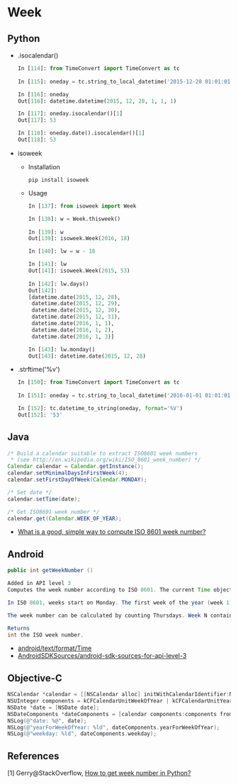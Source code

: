 # Week
## Python

* .isocalendar()

  ```python
  In [114]: from TimeConvert import TimeConvert as tc
      
  In [115]: oneday = tc.string_to_local_datetime('2015-12-28 01:01:01')

  In [116]: oneday
  Out[116]: datetime.datetime(2015, 12, 28, 1, 1, 1)

  In [117]: oneday.isocalendar()[1]
  Out[117]: 53

  In [118]: oneday.date().isocalendar()[1]
  Out[118]: 53
  ```

* isoweek

  * Installation

    ```shell
    pip install isoweek
    ```

  * Usage

    ```python
    In [137]: from isoweek import Week

    In [138]: w = Week.thisweek()
        
    In [139]: w
    Out[139]: isoweek.Week(2016, 18)

    In [140]: lw = w - 18

    In [141]: lw
    Out[141]: isoweek.Week(2015, 53)
        
    In [142]: lw.days()
    Out[142]:
    [datetime.date(2015, 12, 28),
     datetime.date(2015, 12, 29),
     datetime.date(2015, 12, 30),
     datetime.date(2015, 12, 31),
     datetime.date(2016, 1, 1),
     datetime.date(2016, 1, 2),
     datetime.date(2016, 1, 3)]

    In [143]: lw.monday()
    Out[143]: datetime.date(2015, 12, 28)
    ```

* .strftime('%v')

  ```python
  In [150]: from TimeConvert import TimeConvert as tc
      
  In [151]: oneday = tc.string_to_local_datetime('2016-01-01 01:01:01')

  In [152]: tc.datetime_to_string(oneday, format='%V')
  Out[152]: '53'
  ```

## Java

```java
/* Build a calendar suitable to extract ISO8601 week numbers
 * (see http://en.wikipedia.org/wiki/ISO_8601_week_number) */
Calendar calendar = Calendar.getInstance();
calendar.setMinimalDaysInFirstWeek(4);
calendar.setFirstDayOfWeek(Calendar.MONDAY);

/* Set date */
calendar.setTime(date);

/* Get ISO8601 week number */
calendar.get(Calendar.WEEK_OF_YEAR);
```

* [What is a good, simple way to compute ISO 8601 week number?](http://stackoverflow.com/questions/147178/what-is-a-good-simple-way-to-compute-iso-8601-week-number)

## Android

```java
public int getWeekNumber ()

Added in API level 3
Computes the week number according to ISO 8601. The current Time object must already be normalized because this method uses the yearDay and weekDay fields.

In IS0 8601, weeks start on Monday. The first week of the year (week 1) is defined by ISO 8601 as the first week with four or more of its days in the starting year. Or equivalently, the week containing January 4. Or equivalently, the week with the year's first Thursday in it.

The week number can be calculated by counting Thursdays. Week N contains the Nth Thursday of the year.

Returns
int	the ISO week number.
```

* [android/text/format/Time](http://developer.android.com/reference/android/text/format/Time.html)
* [AndroidSDKSources/android-sdk-sources-for-api-level-3](https://github.com/AndroidSDKSources/android-sdk-sources-for-api-level-3/blob/caf0e61c078e35b8c65ab1c2994a6dd5541e8b1a/android/text/format/Time.java)

## Objective-C

```objective-c
NSCalendar *calendar = [[NSCalendar alloc] initWithCalendarIdentifier:NSCalendarIdentifierISO8601];
NSUInteger components = kCFCalendarUnitWeekOfYear | kCFCalendarUnitYearForWeekOfYear;
NSDate *date = [NSDate date];
NSDateComponents *dateComponents = [calendar components:components fromDate:date];
NSLog(@"date: %@", date);
NSLog(@"yearForWeekOfYear: %ld", dateComponents.yearForWeekOfYear);
NSLog(@"weekday: %ld", dateComponents.weekday);
```

## References

[1] Gerry@StackOverflow, [How to get week number in Python?](http://stackoverflow.com/questions/2600775/how-to-get-week-number-in-python)